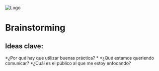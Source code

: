 ![Logo](https://previews.123rf.com/images/karpenkoilia/karpenkoilia1801/karpenkoilia180100056/94056115-vector-line-web-banner-for-brainstorming-modern-linear-concept-for-brainstorm.jpg)

# Brainstorming
## Ideas clave:
*¿Por qué hay que utilizar buenas práctica?
 *
*¿Qué estamos queriendo comunicar?
*¿Cuál es el público al que me estoy enfocando? 
